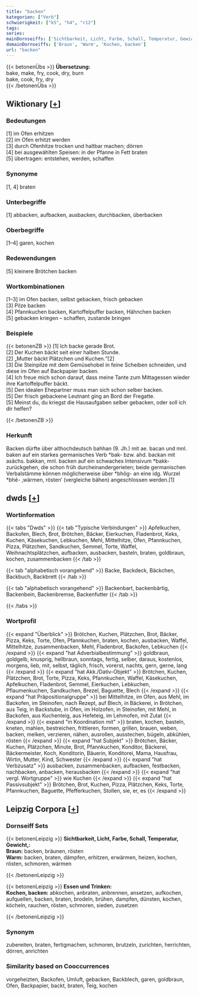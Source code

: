 ```yaml
---
title: "backen"
kategorien: ["Verb"]
schwierigkeit: ["k5", "h4", "r12"]
tags:
series:
mainDornseiffs: ['Sichtbarkeit, Licht, Farbe, Schall, Temperatur, Gewicht,', 'Essen und Trinken']
domainDornseiffs: ['Braun', 'Warm', 'Kochen, backen']
url: "backen"
---
```


{{< betonenÜbs >}}
**Übersetzung:**  
bake, make, fry, cook, dry, burn  
bake, cook, fry, dry  
{{< /betonenÜbs >}}

## Wiktionary [[+](https://de.wiktionary.org/wiki/backen)]

### Bedeutungen
[1] im Ofen erhitzen  
[2] im Ofen erhitzt werden  
[3] durch Ofenhitze trocken und haltbar machen; dörren  
[4] bei ausgewählten Speisen: in der Pfanne in Fett braten  
[5] übertragen: entstehen, werden, schaffen  

### Synonyme
[1, 4] braten  

### Unterbegriffe
[1] abbacken, aufbacken, ausbacken, durchbacken, überbacken  

### Oberbegriffe
[1–4] garen, kochen  

### Redewendungen
[5] kleinere Brötchen backen  

### Wortkombinationen
[1–3] im Ofen backen, selbst gebacken, frisch gebacken  
[3] Pilze backen  
[4] Pfannkuchen backen, Kartoffelpuffer backen, Hähnchen backen  
[5] gebacken kriegen  – schaffen, zustande bringen  

### Beispiele
{{< betonenZB >}}
[1] Ich backe gerade Brot.  
[2] Der Kuchen bäckt seit einer halben Stunde.  
[2] „Mutter bäckt Plätzchen und Kuchen.“[2]  
[3] Die Steinpilze mit dem Gemüsehobel in feine Scheiben schneiden, und diese im Ofen auf Backpapier backen.  
[4] Ich freue mich schon darauf, dass meine Tante zum Mittagessen wieder ihre Kartoffelpuffer bäckt.  
[5] Den idealen Ehepartner muss man sich schon selber backen.  
[5] Der frisch gebackene Leutnant ging an Bord der Fregatte.  
[5] Meinst du, du kriegst die Hausaufgaben selber gebacken, oder soll ich dir helfen?  

{{< /betonenZB >}}
### Herkunft
Backen dürfte über althochdeutsch bahhan (9. Jh.) mit ae. bacan und mnl. baken  auf ein starkes germanisches Verb *bak- bzw. ahd. backan mit asächs. bakkan, mnl. backen auf ein schwaches Intensivum *bakk- zurückgehen, die schon früh durcheinandergerieten; beide germanischen Verbalstämme können möglicherweise über *bhôg- an eine idg. Wurzel *bhê- ‚wärmen, rösten‘ (vergleiche bähen) angeschlossen werden.[1]  



## dwds [[+](https://www.dwds.de/wb/backen)]

### Wortinformation
{{< tabs "Dwds" >}}
{{< tab "Typische Verbindungen" >}}
Apfelkuchen, Backofen, Blech, Brot, Brötchen, Bäcker, Eierkuchen, Fladenbrot, Keks, Kuchen, Käsekuchen, Lebkuchen, Mehl, Mittelhitze, Ofen, Pfannkuchen, Pizza, Plätzchen, Sandkuchen, Semmel, Torte, Waffel, Weihnachtsplätzchen, aufbacken, ausbacken, basteln, braten, goldbraun, kochen, zusammenbacken
{{< /tab >}}

{{< tab "alphabetisch vorangehend" >}}
Backe, Backdeck, Bäckchen, Backbuch, Backbrett
{{< /tab >}}

{{< tab "alphabetisch vorangehend" >}}
Backenbart, backenbärtig, Backenbein, Backenbremse, Backenfutter
{{< /tab >}}

{{< /tabs >}}

### Wortprofil
{{< expand "Überblick" >}} Brötchen, Kuchen, Plätzchen, Brot, Bäcker, Pizza, Keks, Torte, Ofen, Pfannkuchen, braten, kochen, ausbacken, Waffel, Mittelhitze, zusammenbacken, Mehl, Fladenbrot, Backofen, Lebkuchen {{< /expand >}}
{{< expand "hat Adverbialbestimmung" >}} goldbraun, goldgelb, knusprig, hellbraun, sonntags, fertig, selber, daraus, kostenlos, morgens, lieb, mit, selbst, täglich, frisch, vorerst, nachts, gern, gerne, lang {{< /expand >}}
{{< expand "hat Akk./Dativ-Objekt" >}} Brötchen, Kuchen, Plätzchen, Brot, Torte, Pizza, Keks, Pfannkuchen, Waffel, Käsekuchen, Apfelkuchen, Fladenbrot, Semmel, Eierkuchen, Lebkuchen, Pflaumenkuchen, Sandkuchen, Brezel, Baguette, Blech {{< /expand >}}
{{< expand "hat Präpositionalgruppe" >}} bei Mittelhitze, im Ofen, aus Mehl, im Backofen, im Steinofen, nach Rezept, auf Blech, in Bäckerei, in Brötchen, aus Teig, in Backstube, in Ofen, im Holzofen, in Steinofen, mit Mehl, in Backofen, aus Kuchenteig, aus Hefeteig, im Lehmofen, mit Zutat {{< /expand >}}
{{< expand "in Koordination mit" >}} braten, kochen, basteln, kneten, mahlen, bestreichen, frittieren, formen, grillen, brauen, weben, backen, melken, verzieren, nähen, ausrollen, ausstechen, bügeln, abkühlen, rösten {{< /expand >}}
{{< expand "hat Subjekt" >}} Brötchen, Bäcker, Kuchen, Plätzchen, Minute, Brot, Pfannkuchen, Konditor, Bäckerei, Bäckermeister, Koch, Konditorin, Bäuerin, Konditorei, Mama, Hausfrau, Wirtin, Mutter, Kind, Schwester {{< /expand >}}
{{< expand "hat Verbzusatz" >}} ausbacken, zusammenbacken, aufbacken, festbacken, nachbacken, anbacken, herausbacken {{< /expand >}}
{{< expand "hat vergl. Wortgruppe" >}} wie Kuchen {{< /expand >}}
{{< expand "hat Passivsubjekt" >}} Brötchen, Brot, Kuchen, Pizza, Plätzchen, Keks, Torte, Pfannkuchen, Baguette, Pfefferkuchen, Stollen, sie, er, es {{< /expand >}}

## Leipzig Corpora [[+](https://corpora.uni-leipzig.de/en/res?word=backen&corpusId=deu_newscrawl-public_2018)]

### Dornseiff Sets
{{< betonenLeipzig >}}
**Sichtbarkeit, Licht, Farbe, Schall, Temperatur, Gewicht,:**  
**Braun:** backen, bräunen, rösten  
**Warm:** backen, braten, dämpfen, erhitzen, erwärmen, heizen, kochen, rösten, schmoren, wärmen  

{{< /betonenLeipzig >}}


{{< betonenLeipzig >}}
**Essen und Trinken:**  
**Kochen, backen:** abkochen, anbraten, anbrennen, ansetzen, aufkochen, aufquellen, backen, braten, brodeln, brühen, dampfen, dünsten, kochen, köcheln, rauchen, rösten, schmoren, sieden, zusetzen  

{{< /betonenLeipzig >}}

### Synonym
zubereiten, braten, fertigmachen, schmoren, brutzeln, zurichten, herrichten, dörren, anrichten


### Similarity based on Cooccurrences
vorgeheizten, Backofen, Umluft, gebacken, Backblech, garen, goldbraun, Ofen, Backpapier, backt, braten, Teig, kochen

